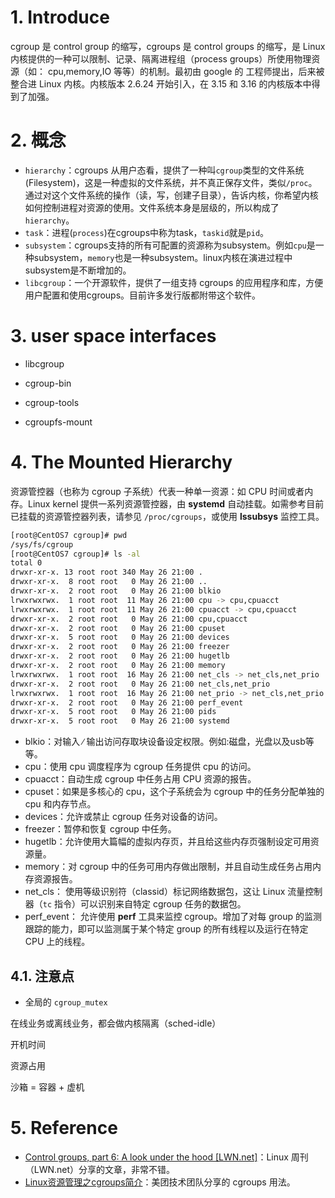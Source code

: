 <!--
 * @Author: JohnJeep
 * @Date: 2022-07-04 17:54:26
 * @LastEditors: JohnJeep
 * @LastEditTime: 2025-04-04 19:12:17
 * @Description: linux cgroups 用法
 * Copyright (c) 2024 by John Jeep, All Rights Reserved. 
-->

# 1. Introduce

cgroup 是 control group 的缩写，cgroups 是 control groups 的缩写，是 Linux 内核提供的一种可以限制、记录、隔离进程组（process groups）所使用物理资源（如： cpu,memory,IO 等等）的机制。最初由 google 的  工程师提出，后来被整合进 Linux 内核。内核版本 2.6.24 开始引入，在 3.15 和 3.16 的内核版本中得到了加强。

# 2. 概念

- `hierarchy`：cgroups 从用户态看，提供了一种叫`cgroup`类型的文件系统(Filesystem)，这是一种虚拟的文件系统，并不真正保存文件，类似`/proc`。通过对这个文件系统的操作（读，写，创建子目录），告诉内核，你希望内核如何控制进程对资源的使用。文件系统本身是层级的，所以构成了`hierarchy`。
- `task`：进程(`process`)在cgroups中称为task，`taskid`就是`pid`。
- `subsystem`：cgroups支持的所有可配置的资源称为subsystem。例如`cpu`是一种subsystem，`memory`也是一种subsystem。linux内核在演进过程中subsystem是不断增加的。
- `libcgroup`：一个开源软件，提供了一组支持 cgroups 的应用程序和库，方便用户配置和使用cgroups。目前许多发行版都附带这个软件。

# 3. user space interfaces

- libcgroup

- cgroup-bin

- cgroup-tools

- cgroupfs-mount

# 4. The Mounted Hierarchy

资源管控器（也称为 cgroup 子系统）代表一种单一资源：如 CPU 时间或者内存。Linux kernel 提供一系列资源管控器，由 **systemd** 自动挂载。如需参考目前已挂载的资源管控器列表，请参见 `/proc/cgroups`，或使用 **lssubsys** 监控工具。

```bash
[root@CentOS7 cgroup]# pwd
/sys/fs/cgroup
[root@CentOS7 cgroup]# ls -al
total 0
drwxr-xr-x. 13 root root 340 May 26 21:00 .
drwxr-xr-x.  8 root root   0 May 26 21:00 ..
drwxr-xr-x.  2 root root   0 May 26 21:00 blkio
lrwxrwxrwx.  1 root root  11 May 26 21:00 cpu -> cpu,cpuacct
lrwxrwxrwx.  1 root root  11 May 26 21:00 cpuacct -> cpu,cpuacct
drwxr-xr-x.  2 root root   0 May 26 21:00 cpu,cpuacct
drwxr-xr-x.  2 root root   0 May 26 21:00 cpuset
drwxr-xr-x.  5 root root   0 May 26 21:00 devices
drwxr-xr-x.  2 root root   0 May 26 21:00 freezer
drwxr-xr-x.  2 root root   0 May 26 21:00 hugetlb
drwxr-xr-x.  2 root root   0 May 26 21:00 memory
lrwxrwxrwx.  1 root root  16 May 26 21:00 net_cls -> net_cls,net_prio
drwxr-xr-x.  2 root root   0 May 26 21:00 net_cls,net_prio
lrwxrwxrwx.  1 root root  16 May 26 21:00 net_prio -> net_cls,net_prio
drwxr-xr-x.  2 root root   0 May 26 21:00 perf_event
drwxr-xr-x.  5 root root   0 May 26 21:00 pids
drwxr-xr-x.  5 root root   0 May 26 21:00 systemd
```

- blkio：对输入 ∕ 输出访问存取块设备设定权限。例如:磁盘，光盘以及usb等等。
- cpu：使用 cpu 调度程序为 cgroup 任务提供 cpu 的访问。
- cpuacct：自动生成 cgroup 中任务占用 CPU 资源的报告。
- cpuset：如果是多核心的 cpu，这个子系统会为 cgroup 中的任务分配单独的 cpu 和内存节点。
- devices：允许或禁止 cgroup 任务对设备的访问。
- freezer：暂停和恢复 cgroup 中任务。
- hugetlb：允许使用大篇幅的虚拟内存页，并且给这些内存页强制设定可用资源量。
- memory：对 cgroup 中的任务可用内存做出限制，并且自动生成任务占用内存资源报告。
- net_cls： 使用等级识别符（classid）标记网络数据包，这让 Linux 流量控制器（`tc` 指令）可以识别来自特定 cgroup 任务的数据包。
- perf_event： 允许使用 **perf** 工具来监控 cgroup。增加了对每 group 的监测跟踪的能力，即可以监测属于某个特定 group 的所有线程以及运行在特定 CPU 上的线程。



## 4.1. 注意点

- 全局的 `cgroup_mutex` 



在线业务或离线业务，都会做内核隔离（sched-idle）

开机时间

资源占用

沙箱 = 容器 + 虚机



# 5. Reference

- [Control groups, part 6: A look under the hood [LWN.net]](https://lwn.net/Articles/606925/)：Linux 周刊（LWN.net）分享的文章，非常不错。
- [Linux资源管理之cgroups简介](https://tech.meituan.com/2015/03/31/cgroups.html)：美团技术团队分享的 cgroups 用法。
